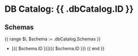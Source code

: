 # DB Catalog: {{ .dbCatalog.ID }}

## Schemas
{{ range $i, $schema := .dbCatalog.Schemas }}
- [{{ $schema.ID }}]({{ $schema.ID }})
{{ end }}